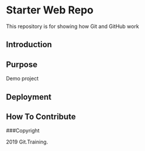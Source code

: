 # Starter Web Repo

This repository is for showing how Git and GitHub work

## Introduction

## Purpose

Demo project

## Deployment

## How To Contribute


###Copyright

2019 Git.Training.